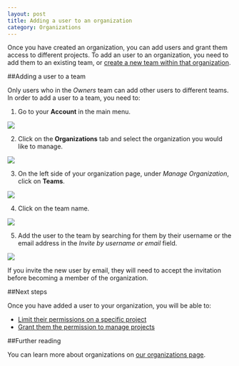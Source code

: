 ```yaml
---
layout: post
title: Adding a user to an organization
category: Organizations
---
```


Once you have created an organization, you can add users and grant them access
to different projects. To add an user to an organization, you need to add them
to an existing team, or
[create a new team within that organization](/docs/organizations/creating-a-team.html).

##Adding a user to a team

Only users who in the _Owners_ team can add other users to different teams. In
order to add a user to a team, you need to:

1. Go to your **Account** in the main menu.

  <img src="/docs/assets/img/setting-up-an-organization/account.png" class="img-responsive img-bordered">

2. Click on the **Organizations** tab and select the organization you would like
to manage.

 <img src="/docs/assets/img/can-i-limit-the-permissions-a-user-has-on-a-specific-project/select-organization.png" class="img-responsive img-bordered">

3. On the left side of your organization page, under _Manage Organization_,
click on **Teams**.

 <img src="/docs/assets/img/can-i-limit-the-permissions-a-user-has-on-a-specific-project/teams.png" class="img-responsive img-bordered">

4. Click on the team name.

 <img src="/docs/assets/img/can-i-limit-the-permissions-a-user-has-on-a-specific-project/team-name.png" class="img-responsive img-bordered">

5. Add the user to the team by searching for them by their username
or the email address in the _Invite by username or email_ field.

 <img src="/docs/assets/img/adding-a-user-to-an-organization/add-user-to-a-team.png" class="img-responsive img-bordered">

 If you invite the new user by email, they will need to accept the invitation
 before becoming a member of the organization.

##Next steps

Once you have added a user to your organization, you will be able
to:

- [Limit their permissions on a specific project](/docs/organizations/can-i-limit-the-permissions-a-user-has-on-a-specific-project.html)
- [Grant them the permission to manage projects](/docs/organizations/granting-users-permission-to-manage-projects-within-an-organization.html)

##Further reading

You can learn more about organizations on [our organizations page](/docs/organizations.html).
